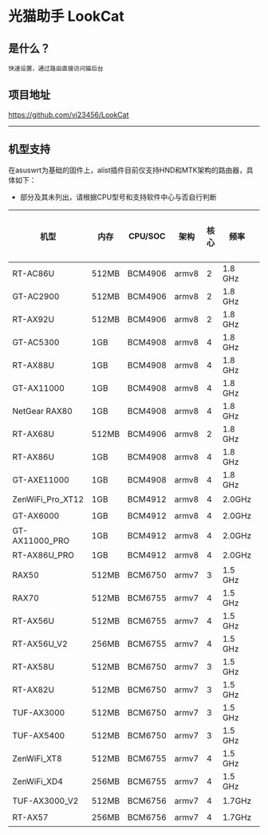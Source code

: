 # 光猫助手 LookCat

## 是什么？
`快速设置，通过路由直接访问猫后台`

## 项目地址
https://github.com/vj23456/LookCat

---

## 机型支持

在asuswrt为基础的固件上，alist插件目前仅支持HND和MTK架构的路由器，具体如下：

- 部分及其未列出，请根据CPU型号和支持软件中心与否自行判断

| 机型             | 内存  | CPU/SOC | 架构  | 核心 | 频率    | 插件支持 |
| ---------------- | ----- | ------- | ----- | ---- | ------- |--------|
| RT-AC86U         | 512MB | BCM4906 | armv8 | 2    | 1.8 GHz | ✔️     |
| GT-AC2900        | 512MB | BCM4906 | armv8 | 2    | 1.8 GHz | ✔️     |
| RT-AX92U         | 512MB | BCM4906 | armv8 | 2    | 1.8 GHz | ✔️     |
| GT-AC5300        | 1GB   | BCM4908 | armv8 | 4    | 1.8 GHz | ✔️     |
| RT-AX88U         | 1GB   | BCM4908 | armv8 | 4    | 1.8 GHz | ✔️     |
| GT-AX11000       | 1GB   | BCM4908 | armv8 | 4    | 1.8 GHz | ✔️     |
| NetGear RAX80    | 1GB   | BCM4908 | armv8 | 4    | 1.8 GHz | ✔️     |
| RT-AX68U         | 512MB | BCM4906 | armv8 | 2    | 1.8 GHz | ✔️     |
| RT-AX86U         | 1GB   | BCM4908 | armv8 | 4    | 1.8 GHz | ✔️     |
| GT-AXE11000      | 1GB   | BCM4908 | armv8 | 4    | 1.8 GHz | ✔️     |
| ZenWiFi_Pro_XT12 | 1GB   | BCM4912 | armv8 | 4    | 2.0GHz  | ✔️     |
| GT-AX6000        | 1GB   | BCM4912 | armv8 | 4    | 2.0GHz  | ✔️     |
| GT-AX11000_PRO   | 1GB   | BCM4912 | armv8 | 4    | 2.0GHz  | ✔️     |
| RT-AX86U_PRO     | 1GB   | BCM4912 | armv8 | 4    | 2.0GHz  | ✔️     |
| RAX50            | 512MB | BCM6750 | armv7 | 3    | 1.5 GHz | ✔️      |
| RAX70            | 512MB | BCM6755 | armv7 | 4    | 1.5 GHz | ✔️      |
| RT-AX56U         | 512MB | BCM6755 | armv7 | 4    | 1.5 GHz | ✔️      |
| RT-AX56U_V2      | 256MB | BCM6755 | armv7 | 4    | 1.5 GHz | ✔️      |
| RT-AX58U         | 512MB | BCM6750 | armv7 | 3    | 1.5 GHz | ✔️      |
| RT-AX82U         | 512MB | BCM6750 | armv7 | 3    | 1.5 GHz | ✔️      |
| TUF-AX3000       | 512MB | BCM6750 | armv7 | 3    | 1.5 GHz | ✔️      |
| TUF-AX5400       | 512MB | BCM6750 | armv7 | 3    | 1.5 GHz | ✔️      |
| ZenWiFi_XT8      | 512MB | BCM6755 | armv7 | 4    | 1.5 GHz | ✔️      |
| ZenWiFi_XD4      | 256MB | BCM6755 | armv7 | 4    | 1.5 GHz | ✔️      |
| TUF-AX3000_V2    | 512MB | BCM6756 | armv7 | 4    | 1.7GHz  | ✔️      |
| RT-AX57          | 256MB | BCM6756 | armv7 | 4    | 1.7GHz  | ✔️      |
